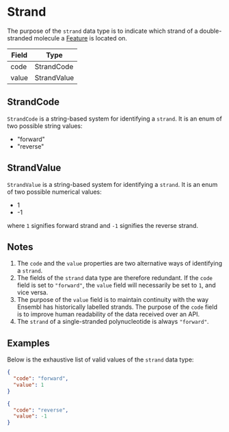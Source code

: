 # Strand
The purpose of the `strand` data type is to indicate which strand of a double-stranded molecule a [Feature](./feature.md) is located on.

| Field   | Type         |
|---------|--------------|
| code    | StrandCode   |
| value   | StrandValue  |

## StrandCode
`StrandCode` is a string-based system for identifying a `strand`. It is an enum of two possible string values:

- "forward"
- "reverse"

## StrandValue
`StrandValue` is a string-based system for identifying a `strand`. It is an enum of two possible numerical values:

- 1
- -1

where `1` signifies forward strand and `-1` signifies the reverse strand.

## Notes
1. The `code` and the `value` properties are two alternative ways of identifying a `strand`.
2. The fields of the `strand` data type are therefore redundant. If the `code` field is set to `"forward"`, the `value` field will necessarily be set to `1`, and vice versa.
3. The purpose of the `value` field is to maintain continuity with the way Ensembl has historically labelled strands. The purpose of the `code` field is to improve human readability of the data received over an API.
4. The `strand` of a single-stranded polynucleotide is always `"forward"`.

## Examples
Below is the exhaustive list of valid values of the `strand` data type:

```json
{
  "code": "forward",
  "value": 1
}
```

```json
{
  "code": "reverse",
  "value": -1
}
```
